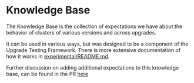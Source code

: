 # Knowledge Base

The Knowledge Base is the collection of expectations we have about the behavior of clusters of various versions and across upgrades.

It can be used in various ways, but was designed to be a component of the Upgrade Testing Framework. There is more extensive documentation of how it works in [experimental/README.md](../experimental/README.md).

Further discussion on adding additional expectations to this knowledge base, can be found in the PR [here](https://github.com/opensearch-project/opensearch-migrations/pull/68)
